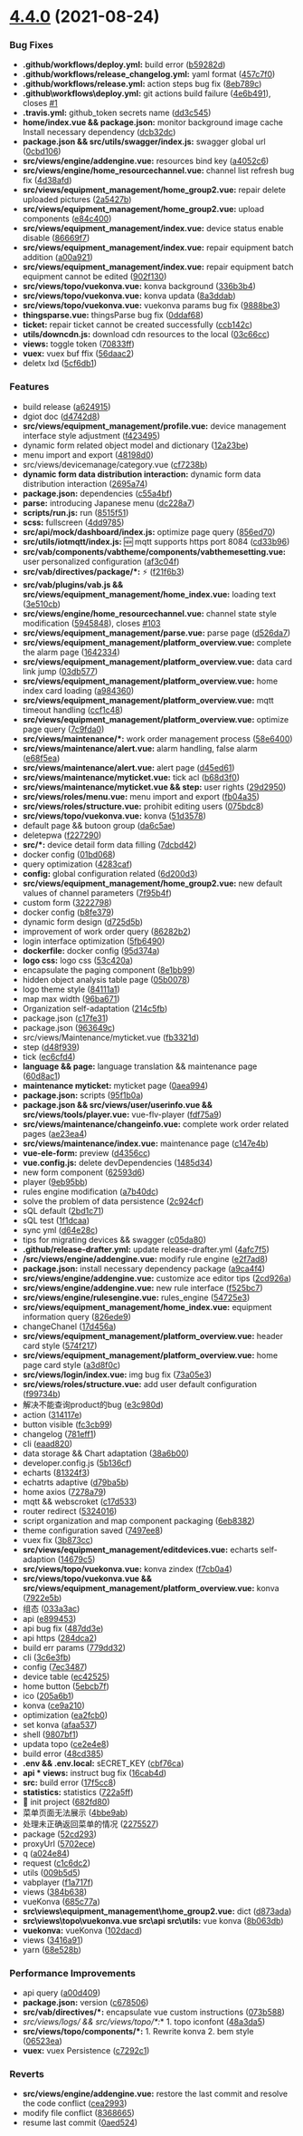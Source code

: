 # [4.4.0](https://github.com/dgiot/dgiot_dashboard/compare/v4.3.0...v4.4.0) (2021-08-24)


### Bug Fixes

* **.github/workflows/deploy.yml:** build error ([b59282d](https://github.com/dgiot/dgiot_dashboard/commit/b59282d6e6095c4cdf5b2092293d8da91fe8c258))
* **.github/workflows/release_changelog.yml:** yaml format ([457c7f0](https://github.com/dgiot/dgiot_dashboard/commit/457c7f0731d58ef923c6e99250d895647bf29d4f))
* **.github/workflows/release.yml:** action steps bug fix ([8eb789c](https://github.com/dgiot/dgiot_dashboard/commit/8eb789cb56a00cd67f9e474769543b48962bd24b))
* **.github\workflows\deploy.yml:** git actions build failure ([4e6b491](https://github.com/dgiot/dgiot_dashboard/commit/4e6b4915bebe2acb8f59bfb717330813e7cece0e)), closes [#1](https://github.com/dgiot/dgiot_dashboard/issues/1)
* **.travis.yml:** github_token secrets name ([dd3c545](https://github.com/dgiot/dgiot_dashboard/commit/dd3c5451629ddf148ed8eb90cab7c76238d8ee6b))
* **home/index.vue && package.json:** monitor background image cache Install necessary dependency ([dcb32dc](https://github.com/dgiot/dgiot_dashboard/commit/dcb32dcdaadbf663bce8ad51eae644a8fe13b750))
* **package.json && src/utils/swagger/index.js:** swagger global url ([0cbd106](https://github.com/dgiot/dgiot_dashboard/commit/0cbd1067159cecbc93ced36c05a4b9976851eea1))
* **src/views/engine/addengine.vue:** resources bind key ([a4052c6](https://github.com/dgiot/dgiot_dashboard/commit/a4052c6ffea1d115e8ef6dc15e3d18100e61424a))
* **src/views/engine/home_resourcechannel.vue:** channel list refresh bug fix ([4d38afd](https://github.com/dgiot/dgiot_dashboard/commit/4d38afd0180dcba71a6f505eb3bccca386049b00))
* **src/views/equipment_management/home_group2.vue:** repair delete uploaded pictures ([2a5427b](https://github.com/dgiot/dgiot_dashboard/commit/2a5427b0d48c7165665c2c55d9a63899f3a19bb3))
* **src/views/equipment_management/home_group2.vue:** upload components ([e84c400](https://github.com/dgiot/dgiot_dashboard/commit/e84c400597c8ae9f23ade44e7dcf802baeba192b))
* **src/views/equipment_management/index.vue:** device status enable disable ([86669f7](https://github.com/dgiot/dgiot_dashboard/commit/86669f7fff8a9a51bcadeac3735ecaa29cb0ca43))
* **src/views/equipment_management/index.vue:** repair equipment batch addition ([a00a921](https://github.com/dgiot/dgiot_dashboard/commit/a00a921c680104de2f5af753a184982fc9dc6f07))
* **src/views/equipment_management/index.vue:** repair equipment batch equipment cannot be edited ([902f130](https://github.com/dgiot/dgiot_dashboard/commit/902f130fba18008274e814bef0fd37bafcb283aa))
* **src/views/topo/vuekonva.vue:** konva background ([336b3b4](https://github.com/dgiot/dgiot_dashboard/commit/336b3b4e0e3a5f0b3de9964cb9ca7c1aee946db3))
* **src/views/topo/vuekonva.vue:** konva updata ([8a3ddab](https://github.com/dgiot/dgiot_dashboard/commit/8a3ddab2866fbee12e3fff28e56e1845c1b481a5))
* **src/views/topo/vuekonva.vue:** vuekonva params bug fix ([9888be3](https://github.com/dgiot/dgiot_dashboard/commit/9888be313d830157e21f99a0ad927c1e91b19678))
* **thingsparse.vue:** thingsParse bug fix ([0ddaf68](https://github.com/dgiot/dgiot_dashboard/commit/0ddaf6899953eaaceeef4c01a3f52e93cec36b32))
* **ticket:** repair ticket cannot be created successfully ([ccb142c](https://github.com/dgiot/dgiot_dashboard/commit/ccb142c364c9b2c490d4a60745ee0fe3567b5354))
* **utils/downcdn.js:** download cdn resources to the local ([03c66cc](https://github.com/dgiot/dgiot_dashboard/commit/03c66cc2dfbb204c44c1057effc2d9464f661a05))
* **views:** toggle token ([70833ff](https://github.com/dgiot/dgiot_dashboard/commit/70833ff61a5922f982edb474bec8d92ce410bc4b))
* **vuex:** vuex buf ffix ([56daac2](https://github.com/dgiot/dgiot_dashboard/commit/56daac2be12283c81a14f0d1a53ec6614d5c4b15))
* deletx lxd ([5cf6db1](https://github.com/dgiot/dgiot_dashboard/commit/5cf6db11f9f4250e58f5198c19c9b47db97acd2e))


### Features

* build release ([a624915](https://github.com/dgiot/dgiot_dashboard/commit/a6249150a9c5d43bcfd2e869d671dc19414b9936))
* dgiot doc ([d4742d8](https://github.com/dgiot/dgiot_dashboard/commit/d4742d86a104360e7611785c4e774156371be450))
* **src/views/equipment_management/profile.vue:** device management interface style adjustment ([f423495](https://github.com/dgiot/dgiot_dashboard/commit/f423495bb18b759ecf5a83cc42a960a3a3178f89))
* dynamic form related object model and dictionary ([12a23be](https://github.com/dgiot/dgiot_dashboard/commit/12a23be5c7d1ff1b67400fdeaaf86375556776aa))
* menu import and export ([48198d0](https://github.com/dgiot/dgiot_dashboard/commit/48198d0cf9c865fbd98235b1359bf75f724ffe81))
* src/views/devicemanage/category.vue ([cf7238b](https://github.com/dgiot/dgiot_dashboard/commit/cf7238b4b69ee7734e532b3ac6911bbd886cdebd))
* **dynamic form data distribution interaction:** dynamic form data distribution interaction ([2695a74](https://github.com/dgiot/dgiot_dashboard/commit/2695a7494a468669db270aed0de03b7de0446777))
* **package.json:** dependencies ([c55a4bf](https://github.com/dgiot/dgiot_dashboard/commit/c55a4bfec61e90eaff9397efcabe1488c271d237))
* **parse:** introducing Japanese menu ([dc228a7](https://github.com/dgiot/dgiot_dashboard/commit/dc228a75d8a1ee3bc2ea252c6180861e1a4529d9))
* **scripts/run.js:** run ([8515f51](https://github.com/dgiot/dgiot_dashboard/commit/8515f518ddc9763cfcfc8ac43686926009d6929a))
* **scss:** fullscreen ([4dd9785](https://github.com/dgiot/dgiot_dashboard/commit/4dd9785eea758815038155648b8e472d427f9a33))
* **src/api/mock/dashboard/index.js:** optimize page query ([856ed70](https://github.com/dgiot/dgiot_dashboard/commit/856ed70508bb395218c7902ff8ad20641757bbee))
* **src/utils/iotmqtt/index.js:** :new:	 mqtt supports https port 8084 ([cd33b96](https://github.com/dgiot/dgiot_dashboard/commit/cd33b969fc8f73bb20352fd4ad8c52f1799da99a))
* **src/vab/components/vabtheme/components/vabthemesetting.vue:** user personalized configuration ([af3c04f](https://github.com/dgiot/dgiot_dashboard/commit/af3c04f0630131e5ff811d644dee565e1234051c))
* **src/vab/directives/package/*:** :zap: ([f21f6b3](https://github.com/dgiot/dgiot_dashboard/commit/f21f6b3e4d2ee93804e2a410f70094f09210c867))
* **src/vab/plugins/vab.js && src/views/equipment_management/home_index.vue:** loading text ([3e510cb](https://github.com/dgiot/dgiot_dashboard/commit/3e510cbcd98453434c3021e34be8c97a7da59d36))
* **src/views/engine/home_resourcechannel.vue:** channel state style modification ([5945848](https://github.com/dgiot/dgiot_dashboard/commit/5945848b71a407afbb4cd687005208a970112192)), closes [#103](https://github.com/dgiot/dgiot_dashboard/issues/103)
* **src/views/equipment_management/parse.vue:** parse page ([d526da7](https://github.com/dgiot/dgiot_dashboard/commit/d526da7f83d97b26e0aa5781ae25776003aa89e5))
* **src/views/equipment_management/platform_overview.vue:** complete the alarm page ([1642334](https://github.com/dgiot/dgiot_dashboard/commit/16423345f6aedc5168966c33871e524beb8558db))
* **src/views/equipment_management/platform_overview.vue:** data card link jump ([03db577](https://github.com/dgiot/dgiot_dashboard/commit/03db57735423b9e4af701bc94bfe359bfc14b798))
* **src/views/equipment_management/platform_overview.vue:** home index card loading ([a984360](https://github.com/dgiot/dgiot_dashboard/commit/a98436030b90ee8c0513aa7e5df4d3b23deb7df0))
* **src/views/equipment_management/platform_overview.vue:** mqtt timeout handling ([ccf1c48](https://github.com/dgiot/dgiot_dashboard/commit/ccf1c4822dd11f13befb3d7ee89fea8d8994200d))
* **src/views/equipment_management/platform_overview.vue:** optimize page query ([7c9fda0](https://github.com/dgiot/dgiot_dashboard/commit/7c9fda05dabc8690911369f2093ce4071c4d1a17))
* **src/views/maintenance/*:** work order management process ([58e6400](https://github.com/dgiot/dgiot_dashboard/commit/58e64005849de3bd86f9d06cb7987b8b10efbfac))
* **src/views/maintenance/alert.vue:** alarm handling, false alarm ([e68f5ea](https://github.com/dgiot/dgiot_dashboard/commit/e68f5ea1057c6950df0c9db4f364cc7246eb3880))
* **src/views/maintenance/alert.vue:** alert page ([d45ed61](https://github.com/dgiot/dgiot_dashboard/commit/d45ed61805b0233ca50484ecddbbdedf65fa3abc))
* **src/views/maintenance/myticket.vue:** tick acl ([b68d3f0](https://github.com/dgiot/dgiot_dashboard/commit/b68d3f02e6ceddc75cf0eaaa6ebcfc85b62580f0))
* **src/views/maintenance/myticket.vue && step:** user rights ([29d2950](https://github.com/dgiot/dgiot_dashboard/commit/29d295094299b6bb213fc2961a1e1ea063149be2))
* **src/views/roles/menu.vue:** menu import and export ([fb04a35](https://github.com/dgiot/dgiot_dashboard/commit/fb04a35f4e35ffc9b79aae56ad5ea261192edf8e))
* **src/views/roles/structure.vue:** prohibit editing users ([075bdc8](https://github.com/dgiot/dgiot_dashboard/commit/075bdc8dfbcde40fa87dbd1705f6897e48785feb))
* **src/views/topo/vuekonva.vue:** konva ([51d3578](https://github.com/dgiot/dgiot_dashboard/commit/51d3578493669268af1f78e52013817ed0452a69))
* default page && butoon group ([da6c5ae](https://github.com/dgiot/dgiot_dashboard/commit/da6c5aee3e877fd98026bd08cc401bba73615789))
* deletepwa ([f227290](https://github.com/dgiot/dgiot_dashboard/commit/f227290394992f2309ba4a1fd0740e13b0bdf89c))
* **src/*:** device detail form data filling ([7dcbd42](https://github.com/dgiot/dgiot_dashboard/commit/7dcbd42db0563db806fdc8521a562b736565868f))
* docker config ([01bd068](https://github.com/dgiot/dgiot_dashboard/commit/01bd068f29d9ca8ab09f4793fb5b804f7da88036))
* query optimization ([4283caf](https://github.com/dgiot/dgiot_dashboard/commit/4283cafb42a9e8e18c56603785018701832c6aed))
* **config:** global configuration related ([6d200d3](https://github.com/dgiot/dgiot_dashboard/commit/6d200d30f7864f2635fda8ce90f8f084b49219dc))
* **src/views/equipment_management/home_group2.vue:** new default values of channel parameters ([7f95b4f](https://github.com/dgiot/dgiot_dashboard/commit/7f95b4fc402c774cfb9fd352df765647a1c15d78))
* custom form ([3222798](https://github.com/dgiot/dgiot_dashboard/commit/3222798981cd0c0f8499282774252777fa5ac5d1))
* docker config ([b8fe379](https://github.com/dgiot/dgiot_dashboard/commit/b8fe3797986f335b5673f83b6b8121dc4c89f882))
* dynamic form design ([d725d5b](https://github.com/dgiot/dgiot_dashboard/commit/d725d5bcae3b670bcf6d27c12c463daebb354dd5))
* improvement of work order query ([86282b2](https://github.com/dgiot/dgiot_dashboard/commit/86282b291bbd5679e6b9dd8a81af1753d8339fb2))
* login interface optimization ([5fb6490](https://github.com/dgiot/dgiot_dashboard/commit/5fb649048c4fe551fadc93607322af3c82703274))
* **dockerfile:** docker config ([95d374a](https://github.com/dgiot/dgiot_dashboard/commit/95d374a8b7764ad32396a064f2545f1991a2265e))
* **logo css:** logo css ([53c420a](https://github.com/dgiot/dgiot_dashboard/commit/53c420a69feed585bf43c69ddaf55e78a6cdf41d))
* encapsulate the paging component ([8e1bb99](https://github.com/dgiot/dgiot_dashboard/commit/8e1bb99cc9beb49f6ecf2f888c973e8efd1c3448))
* hidden object analysis table page ([05b0078](https://github.com/dgiot/dgiot_dashboard/commit/05b007835132846f4c44a4d40f833cc60ad4ded0))
* logo theme style ([84111a1](https://github.com/dgiot/dgiot_dashboard/commit/84111a1c1c58055bd654fa6ce3784e3c96779dae))
* map max width ([96ba671](https://github.com/dgiot/dgiot_dashboard/commit/96ba6716a8a8f3db105dcfdd69142158b47e75b9))
* Organization self-adaptation ([214c5fb](https://github.com/dgiot/dgiot_dashboard/commit/214c5fb7aa34cee460413a71eaef3daef0db5cc1))
* package.json ([c17fe31](https://github.com/dgiot/dgiot_dashboard/commit/c17fe318ad9742d864c9a7a2fabaf7c84f1baf2a))
* package.json ([963649c](https://github.com/dgiot/dgiot_dashboard/commit/963649c780e71251994cdf4afac540c84dc32a63))
* src/views/Maintenance/myticket.vue ([fb3321d](https://github.com/dgiot/dgiot_dashboard/commit/fb3321d7fea85a808258104cb6a8a17f40d70c66))
* step ([d48f939](https://github.com/dgiot/dgiot_dashboard/commit/d48f939ca0fe17ae2f9a2255954a45e2014a48c5))
* tick ([ec6cfd4](https://github.com/dgiot/dgiot_dashboard/commit/ec6cfd4e0487d64cb2b18f12a1a32000d7ee1121))
* **language && page:** language translation && maintenance page ([60d8ac1](https://github.com/dgiot/dgiot_dashboard/commit/60d8ac1a6f452776eff4adf12d19b68cd97c8677))
* **maintenance myticket:** myticket page ([0aea994](https://github.com/dgiot/dgiot_dashboard/commit/0aea99407c0c6db234bf2cb8e0e8b6799e196cf9))
* **package.json:** scripts ([95f1b0a](https://github.com/dgiot/dgiot_dashboard/commit/95f1b0aae5338b723fdc25826732b05ffda97af5))
* **package.json && src/views/user/userinfo.vue && src/views/tools/player.vue:** vue-flv-player ([fdf75a9](https://github.com/dgiot/dgiot_dashboard/commit/fdf75a96f23b791ce0fb76320cab3737c3d6c719))
* **src/views/maintenance/changeinfo.vue:** complete work order related pages ([ae23ea4](https://github.com/dgiot/dgiot_dashboard/commit/ae23ea493aabdada76ffcde56b235ae4fc90e0a7))
* **src/views/maintenance/index.vue:** maintenance page ([c147e4b](https://github.com/dgiot/dgiot_dashboard/commit/c147e4bf98257c146333199c97e1f699dae5faa5))
* **vue-ele-form:** preview ([d4356cc](https://github.com/dgiot/dgiot_dashboard/commit/d4356cce9c91105b70e7d3bfcad72963a2de4cd1))
* **vue.config.js:** delete devDependencies ([1485d34](https://github.com/dgiot/dgiot_dashboard/commit/1485d349e21ed61959fd4bc96f21d955cc0d3f01))
* new form component ([62593d6](https://github.com/dgiot/dgiot_dashboard/commit/62593d60142e5cfe009df8e6807070eba084e9d4))
* player ([9eb95bb](https://github.com/dgiot/dgiot_dashboard/commit/9eb95bb2dce8b35124f5199d600fa2195712acb6))
* rules engine modification ([a7b40dc](https://github.com/dgiot/dgiot_dashboard/commit/a7b40dcf42d452ab87f9f1e1fa8befd59019d360))
* solve the problem of data persistence ([2c924cf](https://github.com/dgiot/dgiot_dashboard/commit/2c924cfed28bad8e26bff33620c330d6165e53b7))
* sQL default ([2bd1c71](https://github.com/dgiot/dgiot_dashboard/commit/2bd1c71e173e9a08eb17c7a7ec8e83b5f6804115))
* sQL test ([1f1dcaa](https://github.com/dgiot/dgiot_dashboard/commit/1f1dcaac5e6502eedb717f8f4d0d366c1c124a40))
* sync yml ([d64e28c](https://github.com/dgiot/dgiot_dashboard/commit/d64e28ce2db90712f1d5f50348c3251a1ffbfd5c))
* tips for migrating devices  && swagger ([c05da80](https://github.com/dgiot/dgiot_dashboard/commit/c05da801a3db5b03b41053fe6efe9c3e03a6eac6))
* **.github/release-drafter.yml:** update release-drafter.yml ([4afc7f5](https://github.com/dgiot/dgiot_dashboard/commit/4afc7f587f010e965a9c96b194d076395cb129ac))
* **/src/views/engine/addengine.vue:** modify rule engine ([e2f7ad8](https://github.com/dgiot/dgiot_dashboard/commit/e2f7ad8585e29d6bb6697fc15de3f6aed9d8c003))
* **package.json:** install necessary dependency package ([a9ca4f4](https://github.com/dgiot/dgiot_dashboard/commit/a9ca4f4b810e23df0360ad6baf0b3883eb6a8dd6))
* **src/views/engine/addengine.vue:** customize ace editor tips ([2cd926a](https://github.com/dgiot/dgiot_dashboard/commit/2cd926a92848ccda243c3d104dfa87262ce90706))
* **src/views/engine/addengine.vue:** new rule interface ([f525bc7](https://github.com/dgiot/dgiot_dashboard/commit/f525bc796fd9f83f7b5993547394e1c90152767d))
* **src/views/engine/rulesengine.vue:** rules_engine ([54725e3](https://github.com/dgiot/dgiot_dashboard/commit/54725e30779ad546b8aaa51f9e82e3dc2458b729))
* **src/views/equipment_management/home_index.vue:** equipment information query ([826ede9](https://github.com/dgiot/dgiot_dashboard/commit/826ede9c0c092b08e024d906e27f258b99a15d86))
* changeChanel ([17d456a](https://github.com/dgiot/dgiot_dashboard/commit/17d456ad0d4eec6f15d4d45206ae9299bba578f4))
* **src/views/equipment_management/platform_overview.vue:** header card style ([574f217](https://github.com/dgiot/dgiot_dashboard/commit/574f217c54493d314d2066c44979f6e068a15700))
* **src/views/equipment_management/platform_overview.vue:** home page card style ([a3d8f0c](https://github.com/dgiot/dgiot_dashboard/commit/a3d8f0cdc78ec25d0504ed03fdb3e22789cebe39))
* **src/views/login/index.vue:** img bug fix ([73a05e3](https://github.com/dgiot/dgiot_dashboard/commit/73a05e3f47013a718c6f5658fbd35990cca08edf))
* **src/views/roles/structure.vue:** add user default configuration ([f99734b](https://github.com/dgiot/dgiot_dashboard/commit/f99734b2d8f55ef68c64acc81ecdf9ef3234dbe0))
* 解决不能查询product的bug ([e3c980d](https://github.com/dgiot/dgiot_dashboard/commit/e3c980d252b892167e2e82054b61b4ae1c3f380a))
* action ([314117e](https://github.com/dgiot/dgiot_dashboard/commit/314117e2ffbe50f9067abffb3612b99577240087))
* button visible ([fc3cb99](https://github.com/dgiot/dgiot_dashboard/commit/fc3cb9978603e1629b67d57f58f973b95a7564ee))
* changelog ([781eff1](https://github.com/dgiot/dgiot_dashboard/commit/781eff14be82357b918af4886c3edff28c883307))
* cli ([eaad820](https://github.com/dgiot/dgiot_dashboard/commit/eaad820f8e10642e53d32bdf973e87979780336c))
* data storage && Chart adaptation ([38a6b00](https://github.com/dgiot/dgiot_dashboard/commit/38a6b00f721f8d70f48509b3f6f5649187d529dc))
* developer.config.js ([5b136cf](https://github.com/dgiot/dgiot_dashboard/commit/5b136cff281a98129ceedd5e050ddc865a0f616a))
* echarts ([81324f3](https://github.com/dgiot/dgiot_dashboard/commit/81324f3853b61da7f949a48d50c78105e7b1fa04))
* echatrts adaptive ([d79ba5b](https://github.com/dgiot/dgiot_dashboard/commit/d79ba5b82b455ed415cb109a5349ee1851ed8874))
* home axios ([7278a79](https://github.com/dgiot/dgiot_dashboard/commit/7278a791b60965a81a6b5f706549955761f7ae64))
* mqtt && webscroket ([c17d533](https://github.com/dgiot/dgiot_dashboard/commit/c17d53351a0799d21eef480f2cd39f0227f9bd92))
* router redirect ([5324016](https://github.com/dgiot/dgiot_dashboard/commit/53240167b708c4c77b21c01a4dc20386940a45ee))
* script organization and map component packaging ([6eb8382](https://github.com/dgiot/dgiot_dashboard/commit/6eb83824b1ae985a83d835a6716825278d148f19))
* theme configuration saved ([7497ee8](https://github.com/dgiot/dgiot_dashboard/commit/7497ee8551629bdd822e7f8d8b4893075c2a3217))
* vuex fix ([3b873cc](https://github.com/dgiot/dgiot_dashboard/commit/3b873ccefab8d188b215391072738659e57dbc95))
* **src/views/equipment_management/editdevices.vue:** echarts self-adaption ([14679c5](https://github.com/dgiot/dgiot_dashboard/commit/14679c56b25a5102e7f8eae3b7574f15d5ec5663))
* **src/views/topo/vuekonva.vue:** konva zindex ([f7cb0a4](https://github.com/dgiot/dgiot_dashboard/commit/f7cb0a452026f5671c10ea7eff8917b4e89ed29a))
* **src/views/topo/vuekonva.vue && src/views/equipment_management/platform_overview.vue:** konva ([7922e5b](https://github.com/dgiot/dgiot_dashboard/commit/7922e5ba16d0968d1a5fc9e77de17677a19b49b5))
* 组态 ([033a3ac](https://github.com/dgiot/dgiot_dashboard/commit/033a3acd4ac7c07c9c13ca8a82ebce0491266855))
* api ([e899453](https://github.com/dgiot/dgiot_dashboard/commit/e899453b2e4da6c0989a6118df307244d518cbc5))
* api bug fix ([487dd3e](https://github.com/dgiot/dgiot_dashboard/commit/487dd3eb94eb9092184573b4a09b12e1d596fa63))
* api https ([284dca2](https://github.com/dgiot/dgiot_dashboard/commit/284dca27035fd03a9e05da037591a5e8888f691a))
* build err params ([779dd32](https://github.com/dgiot/dgiot_dashboard/commit/779dd3252c6435e246655635fc0309c7c95f88da))
* cli ([3c6e3fb](https://github.com/dgiot/dgiot_dashboard/commit/3c6e3fbf73e20ede6df85bcfae9f521387570196))
* config ([7ec3487](https://github.com/dgiot/dgiot_dashboard/commit/7ec34873aad8ebf62a3ff17bf8f654591f517e6b))
* device table ([ec42525](https://github.com/dgiot/dgiot_dashboard/commit/ec42525ca76e55c1c5299a7ed14b3e89babf9741))
* home button ([5ebcb7f](https://github.com/dgiot/dgiot_dashboard/commit/5ebcb7f8b5674d5c10b7a9aa736b2aac2c5928ea))
* ico ([205a6b1](https://github.com/dgiot/dgiot_dashboard/commit/205a6b1084b7a268257d401b88f3055e9c35cb76))
* konva ([ce9a210](https://github.com/dgiot/dgiot_dashboard/commit/ce9a210d0ffef9b3258cc35fca5d056117e5c4f1))
* optimization ([ea2fcb0](https://github.com/dgiot/dgiot_dashboard/commit/ea2fcb0c0ab42235563a055c1c40e1c0cc8f3383))
* set konva ([afaa537](https://github.com/dgiot/dgiot_dashboard/commit/afaa5375e12329144bd7f650e1cb42145131b463))
* shell ([9807bf1](https://github.com/dgiot/dgiot_dashboard/commit/9807bf12f68cafdea73fc8fb25310c15ec8a09c8))
* updata topo ([ce2e4e8](https://github.com/dgiot/dgiot_dashboard/commit/ce2e4e888c87faaffd5ee15bef40500242c74c6c))
* build error ([48cd385](https://github.com/dgiot/dgiot_dashboard/commit/48cd385ee94ef03c9e0cb0cfd43fce4e4d83531b))
* **.env && .env.local:** sECRET_KEY ([cbf76ca](https://github.com/dgiot/dgiot_dashboard/commit/cbf76ca5961776a423fefc2df4ce4c1992a6c02d))
* **api * views:** instruct bug fix ([16cab4d](https://github.com/dgiot/dgiot_dashboard/commit/16cab4d9df9c31beb1a45be780b8ba28e94f440c))
* **src:** build error ([17f5cc8](https://github.com/dgiot/dgiot_dashboard/commit/17f5cc859898ce85d39f7f321fbf4e7e1ad77815))
* **statistics:** statistics ([722a5ff](https://github.com/dgiot/dgiot_dashboard/commit/722a5ffd6b7291b094015391ee254a4eda0025a2))
* :tada:  init project ([682fd80](https://github.com/dgiot/dgiot_dashboard/commit/682fd80f75b6552641e16644cc30d99cd827fd13))
* 菜单页面无法展示 ([4bbe9ab](https://github.com/dgiot/dgiot_dashboard/commit/4bbe9ab262fa89f08ce8980493459f43bb5a39c2))
* 处理未正确返回菜单的情况 ([2275527](https://github.com/dgiot/dgiot_dashboard/commit/22755271d551c7466e1abd6e9d52605818bb8c16))
* package ([52cd293](https://github.com/dgiot/dgiot_dashboard/commit/52cd2935af8069f0f32d5a8923267f2f9a2dc751))
* proxyUrl ([5702ece](https://github.com/dgiot/dgiot_dashboard/commit/5702ece392c7c47660feece18a9e89959f463630))
* q ([a024e84](https://github.com/dgiot/dgiot_dashboard/commit/a024e847482e8dbe5aee1dd957e8fe0ea7c07f5f))
* request ([c1c6dc2](https://github.com/dgiot/dgiot_dashboard/commit/c1c6dc280859bbd5c43caf9023adcffebbee6cb2))
* utils ([009b5d5](https://github.com/dgiot/dgiot_dashboard/commit/009b5d5c898fbb8f677a541a008eb9fd39854498))
* vabplayer ([f1a717f](https://github.com/dgiot/dgiot_dashboard/commit/f1a717f8f082cce3941318c49f09f3668ed402ed))
* views ([384b638](https://github.com/dgiot/dgiot_dashboard/commit/384b638483230bfa45eb7839c2ff567828ad2686))
* vueKonva ([685c77a](https://github.com/dgiot/dgiot_dashboard/commit/685c77a799a6b8b1838467e4af0a140b7863a9a9))
* **src\views\equipment_management\home_group2.vue:** dict ([d873ada](https://github.com/dgiot/dgiot_dashboard/commit/d873adaf19f08787e149cfb43e2d4d5b0da17194))
* **src\views\topo\vuekonva.vue src\api src\utils:** vue konva ([8b063db](https://github.com/dgiot/dgiot_dashboard/commit/8b063db55f56fc605ebea980b80e09874872a99a))
* **vuekonva:** vueKonva ([102dacd](https://github.com/dgiot/dgiot_dashboard/commit/102dacd28df30f04c5e463d18996f85d697576da))
* views ([3416a91](https://github.com/dgiot/dgiot_dashboard/commit/3416a915704e78ab8f0700ad42e9eadad84e50c3))
* yarn ([68e528b](https://github.com/dgiot/dgiot_dashboard/commit/68e528be95b50b94ef4327e4a041e22462266213))


### Performance Improvements

* api query ([a00d409](https://github.com/dgiot/dgiot_dashboard/commit/a00d409dd442b4942fe8c132536346191f0877c9))
* **package.json:** version ([c678506](https://github.com/dgiot/dgiot_dashboard/commit/c678506ac67ef28b5b66a70772a9d933ecf94a1b))
* **src/vab/directives/*:** encapsulate vue custom instructions ([073b588](https://github.com/dgiot/dgiot_dashboard/commit/073b5882de4433faa56c60f7e4683c2218b20e51))
* **src/views/logs/* && src/views/topo/*:** 1. topo iconfont ([48a3da5](https://github.com/dgiot/dgiot_dashboard/commit/48a3da52959ba4707bfb9e066afb7c7288ad1fff))
* **src/views/topo/components/*:** 1. Rewrite konva 2. bem style ([06523ea](https://github.com/dgiot/dgiot_dashboard/commit/06523eaeadb70c0dcaf0ba78d33ecc7f54bce34c))
* **vuex:** vuex Persistence ([c7292c1](https://github.com/dgiot/dgiot_dashboard/commit/c7292c1b300af6ffe40744fbe37ad02ea618fa0b))


### Reverts

* **src/views/engine/addengine.vue:** restore the last commit and resolve the code conflict ([cea2993](https://github.com/dgiot/dgiot_dashboard/commit/cea299385793f1d4c4c51c0bbc4934e822ef8176))
* modify file conflict ([8368665](https://github.com/dgiot/dgiot_dashboard/commit/8368665eb6e39f7ecd9c34822a7331880bd849b9))
* resume last commit ([0aed524](https://github.com/dgiot/dgiot_dashboard/commit/0aed524fa434325d42faecbb46c23fe02c0e9002))



